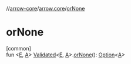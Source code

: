 //[arrow-core](../../index.md)/[arrow.core](index.md)/[orNone](or-none.md)

# orNone

[common]\
fun &lt;[E](or-none.md), [A](or-none.md)&gt; [Validated](-validated/index.md)&lt;[E](or-none.md), [A](or-none.md)&gt;.[orNone](or-none.md)(): [Option](-option/index.md)&lt;[A](or-none.md)&gt;
